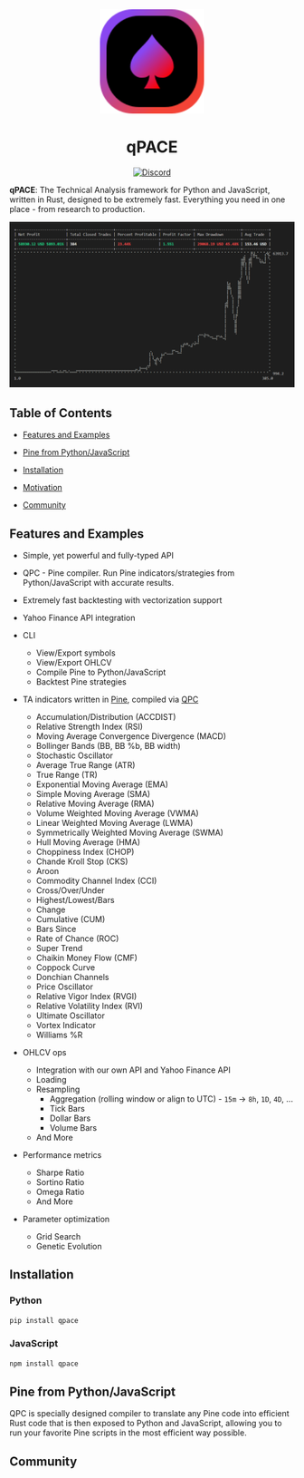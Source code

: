 <div align="center">
  <img src="static/logo.svg" width="184">

<br />

<h1><b>qPACE</b></h1>

<a href="https://discord.gg/E4GBpN3SxT"><img src="https://cdn.nersent.com/public/badges/discord.svg" alt="Discord" /></a>

</div>

**qPACE**: The Technical Analysis framework for Python and JavaScript, written in Rust, designed to be extremely fast. Everything you need in one place - from research to production.

![backtest summary](/static/backtest_summary.png)

## Table of Contents

- [Features and Examples](#features-and-examples)

- [Pine from Python/JavaScript](#pine-from-python-javascript)

- [Installation](#installation)

- [Motivation](#motivation)

- [Community](#community)

## Features and Examples

- Simple, yet powerful and fully-typed API

- QPC - Pine compiler. Run Pine indicators/strategies from Python/JavaScript with accurate results.

- Extremely fast backtesting with vectorization support

- Yahoo Finance API integration

- CLI
  - View/Export symbols
  - View/Export OHLCV
  - Compile Pine to Python/JavaScript
  - Backtest Pine strategies

- TA indicators written in [Pine](/content/ta.pine), compiled via [QPC](#pine-from-python)
  - Accumulation/Distribution (ACCDIST)
  - Relative Strength Index (RSI)
  - Moving Average Convergence Divergence (MACD)
  - Bollinger Bands (BB, BB %b, BB width)
  - Stochastic Oscillator
  - Average True Range (ATR)
  - True Range (TR)
  - Exponential Moving Average (EMA)
  - Simple Moving Average (SMA)
  - Relative Moving Average (RMA)
  - Volume Weighted Moving Average (VWMA)
  - Linear Weighted Moving Average (LWMA)
  - Symmetrically Weighted Moving Average (SWMA)
  - Hull Moving Average (HMA)
  - Choppiness Index (CHOP)
  - Chande Kroll Stop (CKS)
  - Aroon
  - Commodity Channel Index (CCI)
  - Cross/Over/Under
  - Highest/Lowest/Bars
  - Change
  - Cumulative (CUM)
  - Bars Since
  - Rate of Chance (ROC)
  - Super Trend
  - Chaikin Money Flow (CMF)
  - Coppock Curve
  - Donchian Channels
  - Price Oscillator
  - Relative Vigor Index (RVGI)
  - Relative Volatility Index (RVI)
  - Ultimate Oscillator
  - Vortex Indicator
  - Williams %R

- OHLCV ops
  - Integration with our own API and Yahoo Finance API
  - Loading
  - Resampling
    - Aggregation (rolling window or align to UTC) - `15m` -> `8h`, `1D`, `4D`, ...
    - Tick Bars
    - Dollar Bars
    - Volume Bars
  - And More
  
- Performance metrics
  - Sharpe Ratio
  - Sortino Ratio
  - Omega Ratio
  - And More

- Parameter optimization
  - Grid Search
  - Genetic Evolution

## Installation

### Python

```bash
pip install qpace
```

### JavaScript

```bash
npm install qpace
```

## Pine from Python/JavaScript

QPC is specially designed compiler to translate any Pine code into efficient Rust code that is then exposed to Python and JavaScript, allowing you to run your favorite Pine scripts in the most efficient way possible.

## Community
